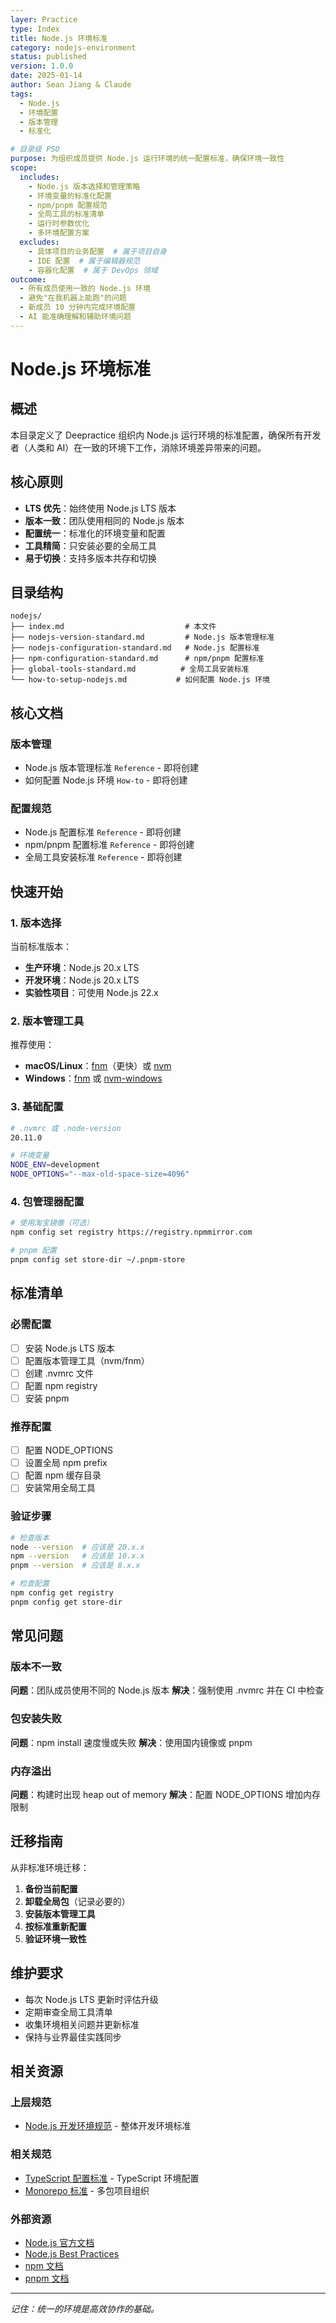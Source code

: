 ```yaml
---
layer: Practice
type: Index
title: Node.js 环境标准
category: nodejs-environment
status: published
version: 1.0.0
date: 2025-01-14
author: Sean Jiang & Claude
tags:
  - Node.js
  - 环境配置
  - 版本管理
  - 标准化

# 目录级 PSO
purpose: 为组织成员提供 Node.js 运行环境的统一配置标准，确保环境一致性
scope:
  includes:
    - Node.js 版本选择和管理策略
    - 环境变量的标准化配置
    - npm/pnpm 配置规范
    - 全局工具的标准清单
    - 运行时参数优化
    - 多环境配置方案
  excludes:
    - 具体项目的业务配置  # 属于项目自身
    - IDE 配置  # 属于编辑器规范
    - 容器化配置  # 属于 DevOps 领域
outcome:
  - 所有成员使用一致的 Node.js 环境
  - 避免"在我机器上能跑"的问题
  - 新成员 10 分钟内完成环境配置
  - AI 能准确理解和辅助环境问题
---
```


# Node.js 环境标准

## 概述

本目录定义了 Deepractice 组织内 Node.js 运行环境的标准配置，确保所有开发者（人类和 AI）在一致的环境下工作，消除环境差异带来的问题。

## 核心原则

- **LTS 优先**：始终使用 Node.js LTS 版本
- **版本一致**：团队使用相同的 Node.js 版本
- **配置统一**：标准化的环境变量和配置
- **工具精简**：只安装必要的全局工具
- **易于切换**：支持多版本共存和切换

## 目录结构

```
nodejs/
├── index.md                           # 本文件
├── nodejs-version-standard.md         # Node.js 版本管理标准
├── nodejs-configuration-standard.md   # Node.js 配置标准
├── npm-configuration-standard.md      # npm/pnpm 配置标准
├── global-tools-standard.md          # 全局工具安装标准
└── how-to-setup-nodejs.md           # 如何配置 Node.js 环境
```

## 核心文档

### 版本管理
- Node.js 版本管理标准 `Reference` - 即将创建
- 如何配置 Node.js 环境 `How-to` - 即将创建

### 配置规范
- Node.js 配置标准 `Reference` - 即将创建
- npm/pnpm 配置标准 `Reference` - 即将创建
- 全局工具安装标准 `Reference` - 即将创建

## 快速开始

### 1. 版本选择

当前标准版本：
- **生产环境**：Node.js 20.x LTS
- **开发环境**：Node.js 20.x LTS
- **实验性项目**：可使用 Node.js 22.x

### 2. 版本管理工具

推荐使用：
- **macOS/Linux**：[fnm](https://github.com/Schniz/fnm)（更快）或 [nvm](https://github.com/nvm-sh/nvm)
- **Windows**：[fnm](https://github.com/Schniz/fnm) 或 [nvm-windows](https://github.com/coreybutler/nvm-windows)

### 3. 基础配置

```bash
# .nvmrc 或 .node-version
20.11.0

# 环境变量
NODE_ENV=development
NODE_OPTIONS="--max-old-space-size=4096"
```

### 4. 包管理器配置

```bash
# 使用淘宝镜像（可选）
npm config set registry https://registry.npmmirror.com

# pnpm 配置
pnpm config set store-dir ~/.pnpm-store
```

## 标准清单

### 必需配置

- [ ] 安装 Node.js LTS 版本
- [ ] 配置版本管理工具（nvm/fnm）
- [ ] 创建 .nvmrc 文件
- [ ] 配置 npm registry
- [ ] 安装 pnpm

### 推荐配置

- [ ] 配置 NODE_OPTIONS
- [ ] 设置全局 npm prefix
- [ ] 配置 npm 缓存目录
- [ ] 安装常用全局工具

### 验证步骤

```bash
# 检查版本
node --version  # 应该是 20.x.x
npm --version   # 应该是 10.x.x
pnpm --version  # 应该是 8.x.x

# 检查配置
npm config get registry
pnpm config get store-dir
```

## 常见问题

### 版本不一致

**问题**：团队成员使用不同的 Node.js 版本
**解决**：强制使用 .nvmrc 并在 CI 中检查

### 包安装失败

**问题**：npm install 速度慢或失败
**解决**：使用国内镜像或 pnpm

### 内存溢出

**问题**：构建时出现 heap out of memory
**解决**：配置 NODE_OPTIONS 增加内存限制

## 迁移指南

从非标准环境迁移：

1. **备份当前配置**
2. **卸载全局包**（记录必要的）
3. **安装版本管理工具**
4. **按标准重新配置**
5. **验证环境一致性**

## 维护要求

- 每次 Node.js LTS 更新时评估升级
- 定期审查全局工具清单
- 收集环境相关问题并更新标准
- 保持与业界最佳实践同步

## 相关资源

### 上层规范
- [Node.js 开发环境规范](../index.md) - 整体开发环境标准

### 相关规范
- [TypeScript 配置标准](../typescript/) - TypeScript 环境配置
- [Monorepo 标准](../monorepo/) - 多包项目组织

### 外部资源
- [Node.js 官方文档](https://nodejs.org/docs/)
- [Node.js Best Practices](https://github.com/goldbergyoni/nodebestpractices)
- [npm 文档](https://docs.npmjs.com/)
- [pnpm 文档](https://pnpm.io/)

---

*记住：统一的环境是高效协作的基础。*
